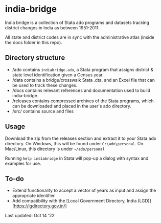 # india-bridge

India bridge is a collection of Stata ado programs and datasets tracking district changes in India as between 1951-2011.

All state and district codes are in sync with the administrative atlas (inside the docs folder in this repo).

## Directory structure

- /ado contains `indiabridge.ado`, a Stata program that assigns district & state level identification given a Census year.
- /data contains a bridge/crosswalk Stata .dta, and an Excel file that can be used to track these changes.
- /docs contains relevant references and documentation used to build india-bridge.
- /releases contains compressed archives of the Stata programs, which can be downloaded and placed in the user's ado directory.
- /src/ contains source and files

## Usage
Download the zip from the releases section and extract it to your Stata ado directory.
On Windows, this will be found under `C:\ado\personal`.
On Mac/Linux, this directory is under `~/ado/personal`

Running `help indiabridge` in Stata will pop-up a dialog with syntax and examples for use.

## To-do
  - Extend functionality to accept a vector of years as input and assign the
    appropriate identifier
  - Add compatibility with the [Local Government Directory, India (LGD)][https://lgdirectory.gov.in/]

Last updated: Oct 14 '22
